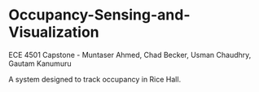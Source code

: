 Occupancy-Sensing-and-Visualization
===================================

ECE 4501 Capstone - Muntaser Ahmed, Chad Becker, Usman Chaudhry, Gautam Kanumuru

A system designed to track occupancy in Rice Hall.
